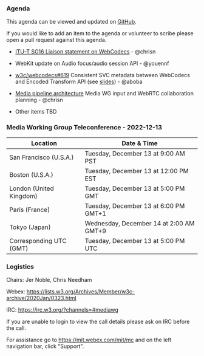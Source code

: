 ### Agenda

This agenda can be viewed and updated on [GitHub](https://github.com/w3c/media-wg/blob/main/meetings/2022-12-13-Media_Working_Group_Teleconference-agenda.md).

If you would like to add an item to the agenda or volunteer to scribe please open a pull request against this agenda.

* [ITU-T SG16 Liaison statement on WebCodecs](https://github.com/w3c/media-wg/blob/main/liaisons/2022-10-28-itu-t-sg16.md) - @chrisn

* WebKit update on Audio focus/audio session API - @youennf

* [w3c/webcodecs#619](https://github.com/w3c/webcodecs/issues/619) Consistent SVC metadata between WebCodecs and Encoded Transform API (see [slides](https://docs.google.com/presentation/d/1lFAUSvApbBYfBNJH_xcRW0YjD0aF5T1ZqjyyDJMesJw/edit#slide=id.g1a4ac56601a_3_0)) - @aboba

* [Media pipeline architecture](https://github.com/w3c/media-pipeline-arch/) Media WG input and WebRTC collaboration planning - @chrisn

* Other items TBD


### Media Working Group Teleconference - 2022-12-13

| Location | Date & Time |
| -------- | ----------- |
| San Francisco (U.S.A.) | Tuesday, December 13 at 9:00 AM PST |
| Boston (U.S.A.) | Tuesday, December 13 at 12:00 PM EST |
| London (United Kingdom) | Tuesday, December 13 at 5:00 PM GMT |
| Paris (France) | Tuesday, December 13 at 6:00 PM GMT+1 |
| Tokyo (Japan) | Wednesday, December 14 at 2:00 AM GMT+9 |
| Corresponding UTC (GMT) | Tuesday, December 13 at 5:00 PM UTC |

### Logistics

Chairs: Jer Noble, Chris Needham

Webex: https://lists.w3.org/Archives/Member/w3c-archive/2020Jan/0323.html

IRC: https://irc.w3.org/?channels=#mediawg

If you are unable to login to view the call details please ask on IRC before the call.

For assistance go to https://mit.webex.com/mit/mc  and on the left navigation bar, click "Support".
